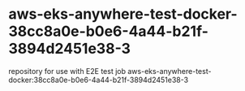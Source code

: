 # aws-eks-anywhere-test-docker-38cc8a0e-b0e6-4a44-b21f-3894d2451e38-3
repository for use with E2E test job aws-eks-anywhere-test-docker:38cc8a0e-b0e6-4a44-b21f-3894d2451e38-3

